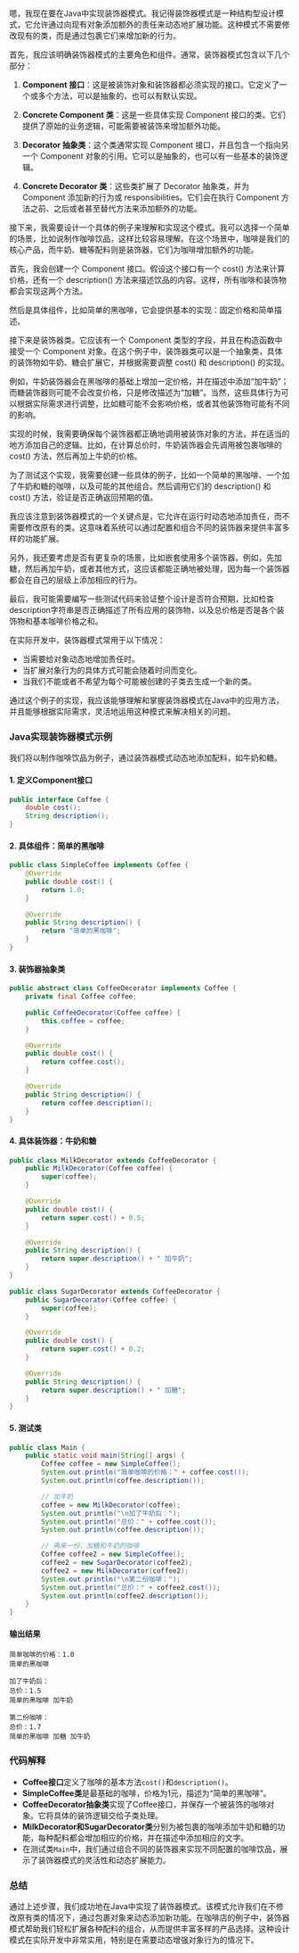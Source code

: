 <think>
嗯，我现在要在Java中实现装饰器模式。我记得装饰器模式是一种结构型设计模式，它允许通过向现有对象添加额外的责任来动态地扩展功能。这种模式不需要修改现有的类，而是通过包裹它们来增加新的行为。

首先，我应该明确装饰器模式的主要角色和组件。通常，装饰器模式包含以下几个部分：

1. **Component 接口**：这是被装饰对象和装饰器都必须实现的接口。它定义了一个或多个方法，可以是抽象的，也可以有默认实现。

2. **Concrete Component 类**：这是一些具体实现 Component 接口的类。它们提供了原始的业务逻辑，可能需要被装饰来增加额外功能。

3. **Decorator 抽象类**：这个类通常实现 Component 接口，并且包含一个指向另一个 Component 对象的引用。它可以是抽象的，也可以有一些基本的装饰逻辑。

4. **Concrete Decorator 类**：这些类扩展了 Decorator 抽象类，并为 Component 添加新的行为或 responsibilities。它们会在执行 Component 方法之前、之后或者甚至替代方法来添加额外的功能。

接下来，我需要设计一个具体的例子来理解和实现这个模式。我可以选择一个简单的场景，比如说制作咖啡饮品，这样比较容易理解。在这个场景中，咖啡是我们的核心产品，而牛奶、糖等配料则是装饰器，它们为咖啡增加额外的功能。

首先，我会创建一个 Component 接口。假设这个接口有一个 cost() 方法来计算价格，还有一个 description() 方法来描述饮品的内容。这样，所有咖啡和装饰物都会实现这两个方法。

然后是具体组件，比如简单的黑咖啡，它会提供基本的实现：固定价格和简单描述。

接下来是装饰器类。它应该有一个 Component 类型的字段，并且在构造函数中接受一个 Component 对象。在这个例子中，装饰器类可以是一个抽象类，具体的装饰物如牛奶、糖会扩展它，并根据需要调整 cost() 和 description() 的实现。

例如，牛奶装饰器会在黑咖啡的基础上增加一定价格，并在描述中添加“加牛奶”；而糖装饰器则可能不会改变价格，只是修改描述为“加糖”。当然，这些具体行为可以根据实际需求进行调整，比如糖可能不会影响价格，或者其他装饰物可能有不同的影响。

实现的时候，我需要确保每个装饰器都正确地调用被装饰对象的方法，并在适当的地方添加自己的逻辑。比如，在计算总价时，牛奶装饰器会先调用被包裹咖啡的 cost() 方法，然后再加上牛奶的价格。

为了测试这个实现，我需要创建一些具体的例子，比如一个简单的黑咖啡、一个加了牛奶和糖的咖啡，以及可能的其他组合。然后调用它们的 description() 和 cost() 方法，验证是否正确返回预期的值。

我应该注意到装饰器模式的一个关键点是，它允许在运行时动态地添加责任，而不需要修改原有的类。这意味着系统可以通过配置和组合不同的装饰器来提供丰富多样的功能扩展。

另外，我还要考虑是否有更复杂的场景，比如嵌套使用多个装饰器。例如，先加糖，然后再加牛奶，或者其他方式，这应该都能正确地被处理，因为每一个装饰器都会在自己的层级上添加相应的行为。

最后，我可能需要编写一些测试代码来验证整个设计是否符合预期，比如检查description字符串是否正确描述了所有应用的装饰物，以及总价格是否是各个装饰物和基本咖啡价格之和。

在实际开发中，装饰器模式常用于以下情况：
- 当需要给对象动态地增加责任时。
- 当扩展对象行为的具体方式可能会随着时间而变化。
- 当我们不能或者不希望为每个可能被创建的子类去生成一个新的类。

通过这个例子的实现，我应该能够理解和掌握装饰器模式在Java中的应用方法，并且能够根据实际需求，灵活地运用这种模式来解决相关的问题。
</think>

### Java实现装饰器模式示例

我们将以制作咖啡饮品为例子，通过装饰器模式动态地添加配料，如牛奶和糖。

#### 1. 定义Component接口
```java
public interface Coffee {
    double cost();
    String description();
}
```

#### 2. 具体组件：简单的黑咖啡
```java
public class SimpleCoffee implements Coffee {
    @Override
    public double cost() {
        return 1.0;
    }

    @Override
    public String description() {
        return "简单的黑咖啡";
    }
}
```

#### 3. 装饰器抽象类
```java
public abstract class CoffeeDecorator implements Coffee {
    private final Coffee coffee;

    public CoffeeDecorator(Coffee coffee) {
        this.coffee = coffee;
    }

    @Override
    public double cost() {
        return coffee.cost();
    }

    @Override
    public String description() {
        return coffee.description();
    }
}
```

#### 4. 具体装饰器：牛奶和糖
```java
public class MilkDecorator extends CoffeeDecorator {
    public MilkDecorator(Coffee coffee) {
        super(coffee);
    }

    @Override
    public double cost() {
        return super.cost() + 0.5;
    }

    @Override
    public String description() {
        return super.description() + " 加牛奶";
    }
}

public class SugarDecorator extends CoffeeDecorator {
    public SugarDecorator(Coffee coffee) {
        super(coffee);
    }

    @Override
    public double cost() {
        return super.cost() + 0.2;
    }

    @Override
    public String description() {
        return super.description() + " 加糖";
    }
}
```

#### 5. 测试类
```java
public class Main {
    public static void main(String[] args) {
        Coffee coffee = new SimpleCoffee();
        System.out.println("简单咖啡的价格：" + coffee.cost());
        System.out.println(coffee.description());

        // 加牛奶
        coffee = new MilkDecorator(coffee);
        System.out.println("\n加了牛奶后：");
        System.out.println("总价：" + coffee.cost());
        System.out.println(coffee.description());

        // 再来一份，加糖和牛奶的咖啡
        Coffee coffee2 = new SimpleCoffee();
        coffee2 = new SugarDecorator(coffee2);
        coffee2 = new MilkDecorator(coffee2);
        System.out.println("\n第二份咖啡：");
        System.out.println("总价：" + coffee2.cost());
        System.out.println(coffee2.description());
    }
}
```

#### 输出结果
```
简单咖啡的价格：1.0
简单的黑咖啡

加了牛奶后：
总价：1.5
简单的黑咖啡 加牛奶

第二份咖啡：
总价：1.7
简单的黑咖啡 加糖 加牛奶
```

### 代码解释
- **Coffee接口**定义了咖啡的基本方法`cost()`和`description()`。
- **SimpleCoffee类**是最基础的咖啡，价格为1元，描述为“简单的黑咖啡”。
- **CoffeeDecorator抽象类**实现了Coffee接口，并保存一个被装饰的咖啡对象。它将具体的装饰逻辑交给子类处理。
- **MilkDecorator和SugarDecorator类**分别为被包裹的咖啡添加牛奶和糖的功能，每种配料都会增加相应的价格，并在描述中添加相应的文字。
- 在测试类`Main`中，我们通过组合不同的装饰器来实现不同配置的咖啡饮品，展示了装饰器模式的灵活性和动态扩展能力。

### 总结
通过上述步骤，我们成功地在Java中实现了装饰器模式。该模式允许我们在不修改原有类的情况下，通过包裹对象来动态添加新功能。在咖啡店的例子中，装饰器模式帮助我们轻松扩展各种配料的组合，从而提供丰富多样的产品选择。这种设计模式在实际开发中非常实用，特别是在需要动态增强对象行为的情况下。